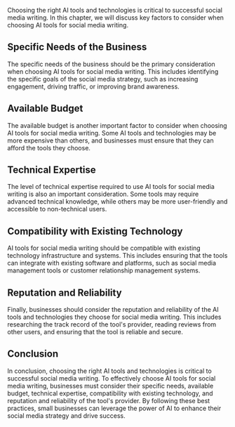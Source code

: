 
Choosing the right AI tools and technologies is critical to successful social media writing. In this chapter, we will discuss key factors to consider when choosing AI tools for social media writing.

Specific Needs of the Business
------------------------------

The specific needs of the business should be the primary consideration when choosing AI tools for social media writing. This includes identifying the specific goals of the social media strategy, such as increasing engagement, driving traffic, or improving brand awareness.

Available Budget
----------------

The available budget is another important factor to consider when choosing AI tools for social media writing. Some AI tools and technologies may be more expensive than others, and businesses must ensure that they can afford the tools they choose.

Technical Expertise
-------------------

The level of technical expertise required to use AI tools for social media writing is also an important consideration. Some tools may require advanced technical knowledge, while others may be more user-friendly and accessible to non-technical users.

Compatibility with Existing Technology
--------------------------------------

AI tools for social media writing should be compatible with existing technology infrastructure and systems. This includes ensuring that the tools can integrate with existing software and platforms, such as social media management tools or customer relationship management systems.

Reputation and Reliability
--------------------------

Finally, businesses should consider the reputation and reliability of the AI tools and technologies they choose for social media writing. This includes researching the track record of the tool's provider, reading reviews from other users, and ensuring that the tool is reliable and secure.

Conclusion
----------

In conclusion, choosing the right AI tools and technologies is critical to successful social media writing. To effectively choose AI tools for social media writing, businesses must consider their specific needs, available budget, technical expertise, compatibility with existing technology, and reputation and reliability of the tool's provider. By following these best practices, small businesses can leverage the power of AI to enhance their social media strategy and drive success.
